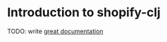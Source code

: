 # Introduction to shopify-clj

TODO: write [great documentation](http://jacobian.org/writing/great-documentation/what-to-write/)
